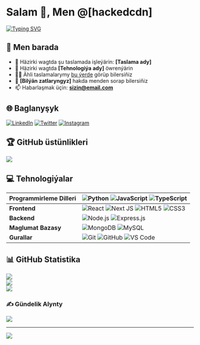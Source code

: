 # Salam 👋, Men @[hackedcdn]

[![Typing SVG](https://readme-typing-svg.herokuapp.com?font=Fira+Code&pause=1000&color=36BCF7&center=false&vCenter=true&width=435&lines=Programmirlemäge+höwesli;Web+we+mobile+programmirleme;Täze+tehnologiýalary+öwrenmek)](https://git.io/typing-svg)

## 💫 Men barada
- 🔭 Häzirki wagtda şu taslamada işleýärin: **[Taslama ady]**
- 🌱 Häzirki wagtda **[Tehnologiýa ady]** öwrenýärin
- 👨‍💻 Ähli taslamalarymy [bu ýerde](https://github.com/sizinkullaniciadi) görüp bilersiňiz
- 💬 **[Bilýän zatlaryngyz]** hakda menden sorap bilersiňiz
- 📫 Habarlaşmak üçin: **sizin@email.com**

## 🌐 Baglanyşyk
[![LinkedIn](https://img.shields.io/badge/LinkedIn-%230077B5.svg?logo=linkedin&logoColor=white)](https://linkedin.com/in/sizinlinkedin) 
[![Twitter](https://img.shields.io/badge/Twitter-%231DA1F2.svg?logo=Twitter&logoColor=white)](https://twitter.com/sizintwitter) 
[![Instagram](https://img.shields.io/badge/Instagram-%23E4405F.svg?logo=Instagram&logoColor=white)](https://instagram.com/sizininstagram) 

## 🏆 GitHub üstünlikleri
![](https://github-profile-trophy.vercel.app/?username=sizinkullaniciadi&theme=radical&no-frame=false&no-bg=true&margin-w=4)

## 💻 Tehnologiýalar
| **Programmirleme Dilleri** | ![Python](https://img.shields.io/badge/python-3670A0?style=for-the-badge&logo=python&logoColor=ffdd54) ![JavaScript](https://img.shields.io/badge/javascript-%23323330.svg?style=for-the-badge&logo=javascript&logoColor=%23F7DF1E) ![TypeScript](https://img.shields.io/badge/typescript-%23007ACC.svg?style=for-the-badge&logo=typescript&logoColor=white) |
| -------------------------- | --------------------------------------------------------------------------------------------------------------------------------------------------------------------------------------------------------------------------------------------------------------------------------------------------------------------------------- |
| **Frontend** | ![React](https://img.shields.io/badge/react-%2320232a.svg?style=for-the-badge&logo=react&logoColor=%2361DAFB) ![Next JS](https://img.shields.io/badge/Next-black?style=for-the-badge&logo=next.js&logoColor=white) ![HTML5](https://img.shields.io/badge/html5-%23E34F26.svg?style=for-the-badge&logo=html5&logoColor=white) ![CSS3](https://img.shields.io/badge/css3-%231572B6.svg?style=for-the-badge&logo=css3&logoColor=white) |
| **Backend** | ![Node.js](https://img.shields.io/badge/node.js-6DA55F?style=for-the-badge&logo=node.js&logoColor=white) ![Express.js](https://img.shields.io/badge/express.js-%23404d59.svg?style=for-the-badge&logo=express&logoColor=%2361DAFB) |
| **Maglumat Bazasy** | ![MongoDB](https://img.shields.io/badge/MongoDB-%234ea94b.svg?style=for-the-badge&logo=mongodb&logoColor=white) ![MySQL](https://img.shields.io/badge/mysql-%2300f.svg?style=for-the-badge&logo=mysql&logoColor=white) |
| **Gurallar** | ![Git](https://img.shields.io/badge/git-%23F05033.svg?style=for-the-badge&logo=git&logoColor=white) ![GitHub](https://img.shields.io/badge/github-%23121011.svg?style=for-the-badge&logo=github&logoColor=white) ![VS Code](https://img.shields.io/badge/Visual%20Studio%20Code-0078d7.svg?style=for-the-badge&logo=visual-studio-code&logoColor=white) |

## 📊 GitHub Statistika
![](https://github-readme-stats.vercel.app/api?username=sizinkullaniciadi&theme=radical&hide_border=false&include_all_commits=true&count_private=true)<br/>
![](https://github-readme-streak-stats.herokuapp.com/?user=sizinkullaniciadi&theme=radical&hide_border=false)<br/>
![](https://github-readme-stats.vercel.app/api/top-langs/?username=sizinkullaniciadi&theme=radical&hide_border=false&include_all_commits=true&count_private=true&layout=compact)

### ✍️ Gündelik Alynty
![](https://quotes-github-readme.vercel.app/api?type=horizontal&theme=radical)

---
![](https://visitcount.itsvg.in/api?id=sizinkullaniciadi&icon=0&color=0)

<!-- GitHub Snake Graph - Ulanmak isleseňiz, GitHub Actions gurmaly -->
<!--
![GitHub Snake Light](https://github.com/sizinkullaniciadi/sizinkullaniciadi/blob/output/github-contribution-grid-snake.svg)
--> 
